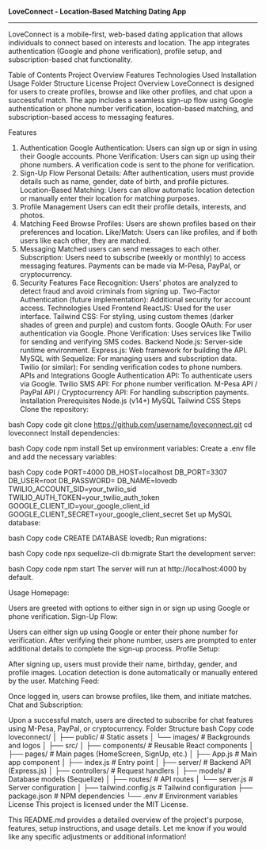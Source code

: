 **LoveConnect - Location-Based Matching Dating App**
<hr/>
LoveConnect is a mobile-first, web-based dating application that allows individuals to connect based on interests and location. The app integrates authentication (Google and phone verification), profile setup, and subscription-based chat functionality.

Table of Contents
Project Overview
Features
Technologies Used
Installation
Usage
Folder Structure
License
Project Overview
LoveConnect is designed for users to create profiles, browse and like other profiles, and chat upon a successful match. The app includes a seamless sign-up flow using Google authentication or phone number verification, location-based matching, and subscription-based access to messaging features.

Features
1. Authentication
Google Authentication: Users can sign up or sign in using their Google accounts.
Phone Verification: Users can sign up using their phone numbers. A verification code is sent to the phone for verification.
2. Sign-Up Flow
Personal Details: After authentication, users must provide details such as name, gender, date of birth, and profile pictures.
Location-Based Matching: Users can allow automatic location detection or manually enter their location for matching purposes.
3. Profile Management
Users can edit their profile details, interests, and photos.
4. Matching Feed
Browse Profiles: Users are shown profiles based on their preferences and location.
Like/Match: Users can like profiles, and if both users like each other, they are matched.
5. Messaging
Matched users can send messages to each other.
Subscription: Users need to subscribe (weekly or monthly) to access messaging features. Payments can be made via M-Pesa, PayPal, or cryptocurrency.
6. Security Features
Face Recognition: Users' photos are analyzed to detect fraud and avoid criminals from signing up.
Two-Factor Authentication (future implementation): Additional security for account access.
Technologies Used
Frontend
ReactJS: Used for the user interface.
Tailwind CSS: For styling, using custom themes (darker shades of green and purple) and custom fonts.
Google OAuth: For user authentication via Google.
Phone Verification: Uses services like Twilio for sending and verifying SMS codes.
Backend
Node.js: Server-side runtime environment.
Express.js: Web framework for building the API.
MySQL with Sequelize: For managing users and subscription data.
Twilio (or similar): For sending verification codes to phone numbers.
APIs and Integrations
Google Authentication API: To authenticate users via Google.
Twilio SMS API: For phone number verification.
M-Pesa API / PayPal API / Cryptocurrency API: For handling subscription payments.
Installation
Prerequisites
Node.js (v14+)
MySQL
Tailwind CSS
Steps
Clone the repository:

bash
Copy code
git clone https://github.com/username/loveconnect.git
cd loveconnect
Install dependencies:

bash
Copy code
npm install
Set up environment variables: Create a .env file and add the necessary variables:

bash
Copy code
PORT=4000
DB_HOST=localhost
DB_PORT=3307
DB_USER=root
DB_PASSWORD=
DB_NAME=lovedb
TWILIO_ACCOUNT_SID=your_twilio_sid
TWILIO_AUTH_TOKEN=your_twilio_auth_token
GOOGLE_CLIENT_ID=your_google_client_id
GOOGLE_CLIENT_SECRET=your_google_client_secret
Set up MySQL database:

bash
Copy code
CREATE DATABASE lovedb;
Run migrations:

bash
Copy code
npx sequelize-cli db:migrate
Start the development server:

bash
Copy code
npm start
The server will run at http://localhost:4000 by default.

Usage
Homepage:

Users are greeted with options to either sign in or sign up using Google or phone verification.
Sign-Up Flow:

Users can either sign up using Google or enter their phone number for verification.
After verifying their phone number, users are prompted to enter additional details to complete the sign-up process.
Profile Setup:

After signing up, users must provide their name, birthday, gender, and profile images.
Location detection is done automatically or manually entered by the user.
Matching Feed:

Once logged in, users can browse profiles, like them, and initiate matches.
Chat and Subscription:

Upon a successful match, users are directed to subscribe for chat features using M-Pesa, PayPal, or cryptocurrency.
Folder Structure
bash
Copy code
loveconnect/
│
├── public/                  # Static assets
│   └── images/              # Backgrounds and logos
│
├── src/
│   ├── components/          # Reusable React components
│   ├── pages/               # Main pages (HomeScreen, SignUp, etc.)
│   ├── App.js               # Main app component
│   ├── index.js             # Entry point
│
├── server/                  # Backend API (Express.js)
│   ├── controllers/         # Request handlers
│   ├── models/              # Database models (Sequelize)
│   ├── routes/              # API routes
│   └── server.js            # Server configuration
│
├── tailwind.config.js       # Tailwind configuration
├── package.json             # NPM dependencies
└── .env                     # Environment variables
License
This project is licensed under the MIT License.

This README.md provides a detailed overview of the project's purpose, features, setup instructions, and usage details. Let me know if you would like any specific adjustments or additional information!
